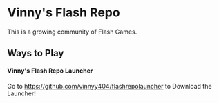 # Vinny's Flash Repo
This is a growing community of Flash Games. 
## Ways to Play 
#### Vinny's Flash Repo Launcher
Go to https://github.com/vinnyy404/flashrepolauncher to Download the Launcher!
